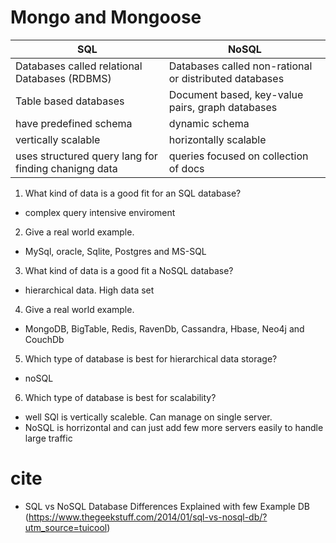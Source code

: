 # Mongo and Mongoose

|SQL | NoSQL |
|----|-------|
|Databases called relational Databases (RDBMS)|Databases called non-rational or distributed databases|
|Table based databases|Document based, key-value pairs, graph databases|
|have predefined schema|dynamic schema|
|vertically scalable|horizontally scalable|
|uses structured query lang for finding chanigng data|queries focused on collection of docs|

1. What kind of data is a good fit for an SQL database?
  - complex query intensive enviroment
2. Give a real world example.
  - MySql, oracle, Sqlite, Postgres and MS-SQL
3. What kind of data is a good fit a NoSQL database?
  - hierarchical data. High data set
4. Give a real world example.
  - MongoDB, BigTable, Redis, RavenDb, Cassandra, Hbase, Neo4j and CouchDb
5. Which type of database is best for hierarchical data storage?
  - noSQL
6. Which type of database is best for scalability?
  - well SQl is vertically scaleble. Can manage on single server. 
  - NoSQL is horrizontal and can just add few more servers easily to handle large traffic

  # cite
  - SQL vs NoSQL Database Differences Explained with few Example DB (https://www.thegeekstuff.com/2014/01/sql-vs-nosql-db/?utm_source=tuicool)
  